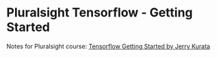 # Pluralsight Tensorflow - Getting Started

Notes for Pluralsight course: [Tensorflow Getting Started by Jerry Kurata](https://app.pluralsight.com/library/courses/tensorflow-getting-started)
